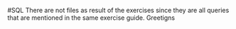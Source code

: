 #SQL
There are not files as result of the exercises since they are all queries that are mentioned in the same exercise guide.
Greetigns
